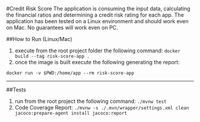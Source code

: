 #Credit Risk Score
The application is consuming the input data, calculating the financial ratios and determining a credit risk 
rating for each app. The application has been tested on a Linux environment and should work even on Mac. No guarantees
will work even on PC.

##How to Run (Linux/Mac)
1. execute from the root project folder the following command: ```docker build --tag risk-score-app .```
2. once the image is built execute the following generating the report:
```
docker run -v $PWD:/home/app --rm risk-score-app
```
---
##Tests
1. run from the root project the following command: 
    ```./mvnw test```
2. Code Coverage Report: ```./mvnw -s ./.mvn/wrapper/settings.xml clean jacoco:prepare-agent install jacoco:report```